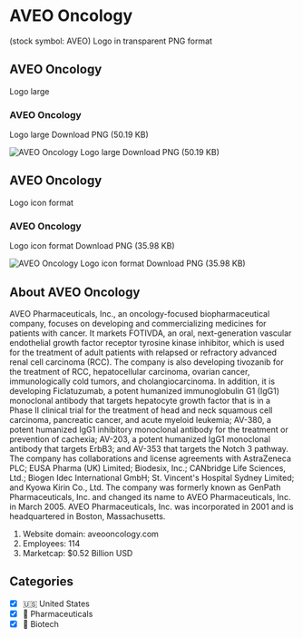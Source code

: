 # AVEO Oncology
 (stock symbol: AVEO) Logo in transparent PNG format

## AVEO Oncology
 Logo large

### AVEO Oncology
 Logo large Download PNG (50.19 KB)

![AVEO Oncology
 Logo large Download PNG (50.19 KB)](/img/orig/AVEO_BIG-953d3327.png)

## AVEO Oncology
 Logo icon format

### AVEO Oncology
 Logo icon format Download PNG (35.98 KB)

![AVEO Oncology
 Logo icon format Download PNG (35.98 KB)](/img/orig/AVEO-e5ce14c0.png)

## About AVEO Oncology


AVEO Pharmaceuticals, Inc., an oncology-focused biopharmaceutical company, focuses on developing and commercializing medicines for patients with cancer. It markets FOTIVDA, an oral, next-generation vascular endothelial growth factor receptor tyrosine kinase inhibitor, which is used for the treatment of adult patients with relapsed or refractory advanced renal cell carcinoma (RCC). The company is also developing tivozanib for the treatment of RCC, hepatocellular carcinoma, ovarian cancer, immunologically cold tumors, and cholangiocarcinoma. In addition, it is developing Ficlatuzumab, a potent humanized immunoglobulin G1 (IgG1) monoclonal antibody that targets hepatocyte growth factor that is in a Phase II clinical trial for the treatment of head and neck squamous cell carcinoma, pancreatic cancer, and acute myeloid leukemia; AV-380, a potent humanized IgG1 inhibitory monoclonal antibody for the treatment or prevention of cachexia; AV-203, a potent humanized IgG1 monoclonal antibody that targets ErbB3; and AV-353 that targets the Notch 3 pathway. The company has collaborations and license agreements with AstraZeneca PLC; EUSA Pharma (UK) Limited; Biodesix, Inc.; CANbridge Life Sciences, Ltd.; Biogen Idec International GmbH; St. Vincent's Hospital Sydney Limited; and Kyowa Kirin Co., Ltd. The company was formerly known as GenPath Pharmaceuticals, Inc. and changed its name to AVEO Pharmaceuticals, Inc. in March 2005. AVEO Pharmaceuticals, Inc. was incorporated in 2001 and is headquartered in Boston, Massachusetts.

1. Website domain: aveooncology.com
2. Employees: 114
3. Marketcap: $0.52 Billion USD


## Categories
- [x] 🇺🇸 United States
- [x] 💊 Pharmaceuticals
- [x] 🧬 Biotech
